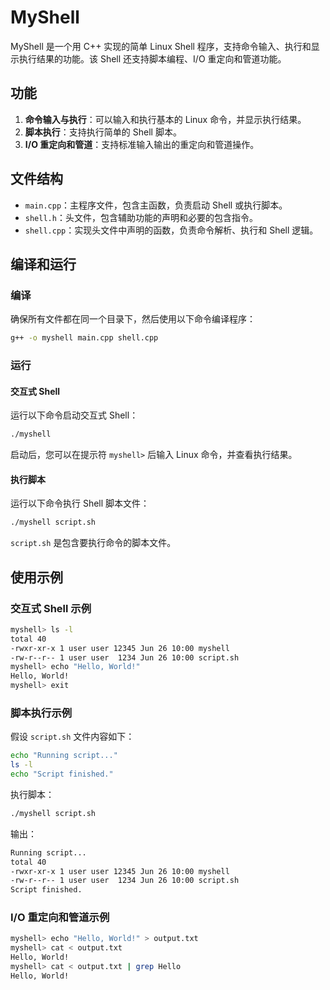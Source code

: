 
# MyShell

MyShell 是一个用 C++ 实现的简单 Linux Shell 程序，支持命令输入、执行和显示执行结果的功能。该 Shell 还支持脚本编程、I/O 重定向和管道功能。

## 功能

1. **命令输入与执行**：可以输入和执行基本的 Linux 命令，并显示执行结果。
2. **脚本执行**：支持执行简单的 Shell 脚本。
3. **I/O 重定向和管道**：支持标准输入输出的重定向和管道操作。

## 文件结构

- `main.cpp`：主程序文件，包含主函数，负责启动 Shell 或执行脚本。
- `shell.h`：头文件，包含辅助功能的声明和必要的包含指令。
- `shell.cpp`：实现头文件中声明的函数，负责命令解析、执行和 Shell 逻辑。

## 编译和运行

### 编译

确保所有文件都在同一个目录下，然后使用以下命令编译程序：

```sh
g++ -o myshell main.cpp shell.cpp
```

### 运行

#### 交互式 Shell

运行以下命令启动交互式 Shell：

```sh
./myshell
```

启动后，您可以在提示符 `myshell>` 后输入 Linux 命令，并查看执行结果。

#### 执行脚本

运行以下命令执行 Shell 脚本文件：

```sh
./myshell script.sh
```

`script.sh` 是包含要执行命令的脚本文件。

## 使用示例

### 交互式 Shell 示例

```sh
myshell> ls -l
total 40
-rwxr-xr-x 1 user user 12345 Jun 26 10:00 myshell
-rw-r--r-- 1 user user  1234 Jun 26 10:00 script.sh
myshell> echo "Hello, World!"
Hello, World!
myshell> exit
```

### 脚本执行示例

假设 `script.sh` 文件内容如下：

```sh
echo "Running script..."
ls -l
echo "Script finished."
```

执行脚本：

```sh
./myshell script.sh
```

输出：

```sh
Running script...
total 40
-rwxr-xr-x 1 user user 12345 Jun 26 10:00 myshell
-rw-r--r-- 1 user user  1234 Jun 26 10:00 script.sh
Script finished.
```

### I/O 重定向和管道示例

```sh
myshell> echo "Hello, World!" > output.txt
myshell> cat < output.txt
Hello, World!
myshell> cat < output.txt | grep Hello
Hello, World!
```
